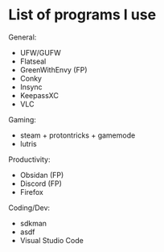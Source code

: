 # List of programs I use

General:
- UFW/GUFW
- Flatseal
- GreenWithEnvy (FP)
- Conky
- Insync
- KeepassXC
- VLC

Gaming:
- steam + protontricks + gamemode
- lutris

Productivity:
- Obsidan (FP)
- Discord (FP)
- Firefox

Coding/Dev:
- sdkman
- asdf
- Visual Studio Code
